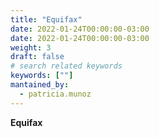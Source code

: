 ```yaml
---
title: "Equifax"
date: 2022-01-24T00:00:00-03:00
date: 2022-01-24T00:00:00-03:00
weight: 3
draft: false
# search related keywords
keywords: [""]
mantained_by:
  - patricia.munoz
---
```


**Equifax**